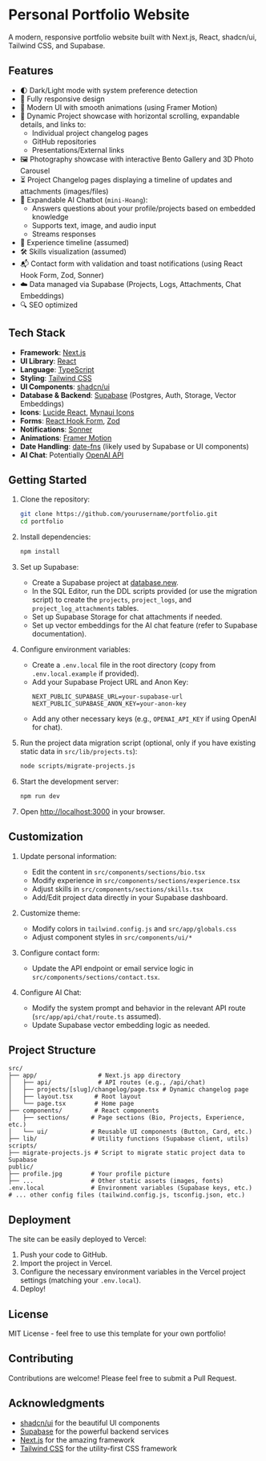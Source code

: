 # Personal Portfolio Website

A modern, responsive portfolio website built with Next.js, React, shadcn/ui, Tailwind CSS, and Supabase.

## Features

- 🌓 Dark/Light mode with system preference detection
- 📱 Fully responsive design
- 🎨 Modern UI with smooth animations (using Framer Motion)
- 📝 Dynamic Project showcase with horizontal scrolling, expandable details, and links to:
    - Individual project changelog pages
    - GitHub repositories
    - Presentations/External links
- 🖼️ Photography showcase with interactive Bento Gallery and 3D Photo Carousel
- ⏳ Project Changelog pages displaying a timeline of updates and attachments (images/files)
- 💬 Expandable AI Chatbot (`mini-Hoang`):
    - Answers questions about your profile/projects based on embedded knowledge
    - Supports text, image, and audio input
    - Streams responses
- 💼 Experience timeline (assumed)
- 🛠️ Skills visualization (assumed)
- 📬 Contact form with validation and toast notifications (using React Hook Form, Zod, Sonner)
- ☁️ Data managed via Supabase (Projects, Logs, Attachments, Chat Embeddings)
- 🔍 SEO optimized

## Tech Stack

- **Framework**: [Next.js](https://nextjs.org/)
- **UI Library**: [React](https://reactjs.org/)
- **Language**: [TypeScript](https://www.typescriptlang.org/)
- **Styling**: [Tailwind CSS](https://tailwindcss.com/)
- **UI Components**: [shadcn/ui](https://ui.shadcn.com/)
- **Database & Backend**: [Supabase](https://supabase.com/) (Postgres, Auth, Storage, Vector Embeddings)
- **Icons**: [Lucide React](https://lucide.dev/), [Mynaui Icons](https://mynaui.com/)
- **Forms**: [React Hook Form](https://react-hook-form.com/), [Zod](https://zod.dev/)
- **Notifications**: [Sonner](https://sonner.emilkowal.ski/)
- **Animations**: [Framer Motion](https://www.framer.com/motion/)
- **Date Handling**: [date-fns](https://date-fns.org/) (likely used by Supabase or UI components)
- **AI Chat**: Potentially [OpenAI API](https://openai.com/)

## Getting Started

1.  Clone the repository:
    ```bash
    git clone https://github.com/yourusername/portfolio.git
    cd portfolio
    ```

2.  Install dependencies:
    ```bash
    npm install
    ```

3.  Set up Supabase:
    - Create a Supabase project at [database.new](https://database.new).
    - In the SQL Editor, run the DDL scripts provided (or use the migration script) to create the `projects`, `project_logs`, and `project_log_attachments` tables.
    - Set up Supabase Storage for chat attachments if needed.
    - Set up vector embeddings for the AI chat feature (refer to Supabase documentation).

4.  Configure environment variables:
    - Create a `.env.local` file in the root directory (copy from `.env.local.example` if provided).
    - Add your Supabase Project URL and Anon Key:
      ```
      NEXT_PUBLIC_SUPABASE_URL=your-supabase-url
      NEXT_PUBLIC_SUPABASE_ANON_KEY=your-anon-key
      ```
    - Add any other necessary keys (e.g., `OPENAI_API_KEY` if using OpenAI for chat).

5.  Run the project data migration script (optional, only if you have existing static data in `src/lib/projects.ts`):
    ```bash
    node scripts/migrate-projects.js
    ```

6.  Start the development server:
    ```bash
    npm run dev
    ```

7.  Open [http://localhost:3000](http://localhost:3000) in your browser.

## Customization

1.  Update personal information:
    - Edit the content in `src/components/sections/bio.tsx`
    - Modify experience in `src/components/sections/experience.tsx`
    - Adjust skills in `src/components/sections/skills.tsx`
    - Add/Edit project data directly in your Supabase dashboard.

2.  Customize theme:
    - Modify colors in `tailwind.config.js` and `src/app/globals.css`
    - Adjust component styles in `src/components/ui/*`

3.  Configure contact form:
    - Update the API endpoint or email service logic in `src/components/sections/contact.tsx`.

4.  Configure AI Chat:
    - Modify the system prompt and behavior in the relevant API route (`src/app/api/chat/route.ts` assumed).
    - Update Supabase vector embedding logic as needed.

## Project Structure

```
src/
├── app/                 # Next.js app directory
│   ├── api/             # API routes (e.g., /api/chat)
│   ├── projects/[slug]/changelog/page.tsx # Dynamic changelog page
│   ├── layout.tsx      # Root layout
│   └── page.tsx        # Home page
├── components/         # React components
│   ├── sections/      # Page sections (Bio, Projects, Experience, etc.)
│   └── ui/            # Reusable UI components (Button, Card, etc.)
├── lib/               # Utility functions (Supabase client, utils)
scripts/
├── migrate-projects.js # Script to migrate static project data to Supabase
public/
├── profile.jpg        # Your profile picture
├── ...                # Other static assets (images, fonts)
.env.local             # Environment variables (Supabase keys, etc.)
# ... other config files (tailwind.config.js, tsconfig.json, etc.)
```

## Deployment

The site can be easily deployed to Vercel:

1.  Push your code to GitHub.
2.  Import the project in Vercel.
3.  Configure the necessary environment variables in the Vercel project settings (matching your `.env.local`).
4.  Deploy!

## License

MIT License - feel free to use this template for your own portfolio!

## Contributing

Contributions are welcome! Please feel free to submit a Pull Request.

## Acknowledgments

- [shadcn/ui](https://ui.shadcn.com/) for the beautiful UI components
- [Supabase](https://supabase.com/) for the powerful backend services
- [Next.js](https://nextjs.org/) for the amazing framework
- [Tailwind CSS](https://tailwindcss.com/) for the utility-first CSS framework
